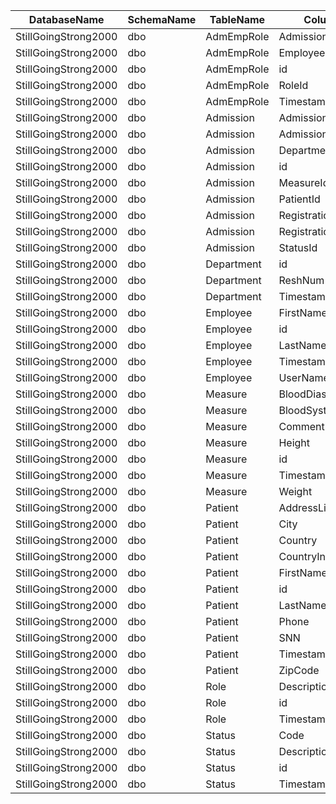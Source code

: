 | DatabaseName         | SchemaName | TableName  | ColumnName             | Datatype | Datalength | nRows |
|----------------------|------------|------------|------------------------|----------|------------|-------|
| StillGoingStrong2000 | dbo        | AdmEmpRole | AdmissionId            | int      | 4          | 1632  |
| StillGoingStrong2000 | dbo        | AdmEmpRole | EmployeeId             | int      | 4          | 1632  |
| StillGoingStrong2000 | dbo        | AdmEmpRole | id                     | int      | 4          | 1632  |
| StillGoingStrong2000 | dbo        | AdmEmpRole | RoleId                 | int      | 4          | 1632  |
| StillGoingStrong2000 | dbo        | AdmEmpRole | Timestamp              | datetime | 8          | 1632  |
| StillGoingStrong2000 | dbo        | Admission  | AdmissionEndDateTime   | datetime | 8          | 1000  |
| StillGoingStrong2000 | dbo        | Admission  | AdmissionStartDateTime | datetime | 8          | 1000  |
| StillGoingStrong2000 | dbo        | Admission  | DepartmentId           | int      | 4          | 1000  |
| StillGoingStrong2000 | dbo        | Admission  | id                     | int      | 4          | 1000  |
| StillGoingStrong2000 | dbo        | Admission  | MeasureId              | int      | 4          | 1000  |
| StillGoingStrong2000 | dbo        | Admission  | PatientId              | int      | 4          | 1000  |
| StillGoingStrong2000 | dbo        | Admission  | RegistrationByEmployee | nvarchar | 8000       | 1000  |
| StillGoingStrong2000 | dbo        | Admission  | RegistrationDateTime   | datetime | 8          | 1000  |
| StillGoingStrong2000 | dbo        | Admission  | StatusId               | int      | 4          | 1000  |
| StillGoingStrong2000 | dbo        | Department | id                     | int      | 4          | 5     |
| StillGoingStrong2000 | dbo        | Department | ReshNum                | int      | 4          | 5     |
| StillGoingStrong2000 | dbo        | Department | Timestamp              | datetime | 8          | 5     |
| StillGoingStrong2000 | dbo        | Employee   | FirstName              | nvarchar | 8000       | 15    |
| StillGoingStrong2000 | dbo        | Employee   | id                     | int      | 4          | 15    |
| StillGoingStrong2000 | dbo        | Employee   | LastName               | nvarchar | 8000       | 15    |
| StillGoingStrong2000 | dbo        | Employee   | Timestamp              | datetime | 8          | 15    |
| StillGoingStrong2000 | dbo        | Employee   | UserName               | nvarchar | 8000       | 15    |
| StillGoingStrong2000 | dbo        | Measure    | BloodDiastolic         | int      | 4          | 1000  |
| StillGoingStrong2000 | dbo        | Measure    | BloodSystolic          | int      | 4          | 1000  |
| StillGoingStrong2000 | dbo        | Measure    | Comment                | nvarchar | 8000       | 1000  |
| StillGoingStrong2000 | dbo        | Measure    | Height                 | decimal  | 17         | 1000  |
| StillGoingStrong2000 | dbo        | Measure    | id                     | int      | 4          | 1000  |
| StillGoingStrong2000 | dbo        | Measure    | Timestamp              | datetime | 8          | 1000  |
| StillGoingStrong2000 | dbo        | Measure    | Weight                 | decimal  | 17         | 1000  |
| StillGoingStrong2000 | dbo        | Patient    | AddressLine            | nvarchar | 8000       | 76    |
| StillGoingStrong2000 | dbo        | Patient    | City                   | nvarchar | 8000       | 76    |
| StillGoingStrong2000 | dbo        | Patient    | Country                | nvarchar | 8000       | 76    |
| StillGoingStrong2000 | dbo        | Patient    | CountryInit            | nvarchar | 8000       | 76    |
| StillGoingStrong2000 | dbo        | Patient    | FirstName              | nvarchar | 8000       | 76    |
| StillGoingStrong2000 | dbo        | Patient    | id                     | int      | 4          | 76    |
| StillGoingStrong2000 | dbo        | Patient    | LastName               | nvarchar | 8000       | 76    |
| StillGoingStrong2000 | dbo        | Patient    | Phone                  | nvarchar | 8000       | 76    |
| StillGoingStrong2000 | dbo        | Patient    | SNN                    | nvarchar | 8000       | 76    |
| StillGoingStrong2000 | dbo        | Patient    | Timestamp              | datetime | 8          | 76    |
| StillGoingStrong2000 | dbo        | Patient    | ZipCode                | nvarchar | 8000       | 76    |
| StillGoingStrong2000 | dbo        | Role       | Description            | nvarchar | 8000       | 8     |
| StillGoingStrong2000 | dbo        | Role       | id                     | int      | 4          | 8     |
| StillGoingStrong2000 | dbo        | Role       | Timestamp              | datetime | 8          | 8     |
| StillGoingStrong2000 | dbo        | Status     | Code                   | nvarchar | 8000       | 4     |
| StillGoingStrong2000 | dbo        | Status     | Description            | nvarchar | 8000       | 4     |
| StillGoingStrong2000 | dbo        | Status     | id                     | int      | 4          | 4     |
| StillGoingStrong2000 | dbo        | Status     | Timestamp              | datetime | 8          | 4     |
